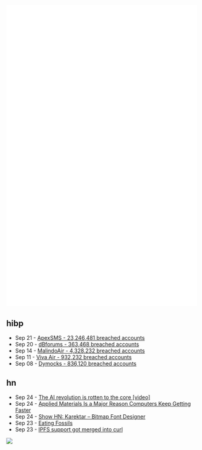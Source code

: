 ![Metrics](https://raw.githubusercontent.com/phixion/phixion/master/metrics.svg)

## hibp

<!--
for https://github.com/phixion/phixion/blob/main/.github/workflows/feeds.yml
-->
<!--START_SECTION:haveibeenpwnd-->
- Sep 21 - [ApexSMS - 23,246,481 breached accounts](https://haveibeenpwned.com/PwnedWebsites#ApexSMS)
- Sep 20 - [dBforums - 363,468 breached accounts](https://haveibeenpwned.com/PwnedWebsites#dBforums)
- Sep 14 - [MalindoAir - 4,328,232 breached accounts](https://haveibeenpwned.com/PwnedWebsites#MalindoAir)
- Sep 11 - [Viva Air - 932,232 breached accounts](https://haveibeenpwned.com/PwnedWebsites#VivaAir)
- Sep 08 - [Dymocks - 836,120 breached accounts](https://haveibeenpwned.com/PwnedWebsites#Dymocks)
<!--END_SECTION:haveibeenpwnd-->

## hn

<!--
for https://github.com/phixion/phixion/blob/main/.github/workflows/feeds.yml
-->
<!--START_SECTION:hn-->
- Sep 24 - [The AI revolution is rotten to the core [video]](https://www.youtube.com/watch?v=-MUEXGaxFDA)
- Sep 24 - [Applied Materials Is a Major Reason Computers Keep Getting Faster](https://www.wsj.com/tech/personal-tech/applied-materials-chips-61bbed0e)
- Sep 24 - [Show HN: Karektar – Bitmap Font Designer](https://karektar.newtrino.ink/)
- Sep 23 - [Eating Fossils](https://www.palass.org/publications/newsletter/eating-fossils)
- Sep 23 - [IPFS support got merged into curl](https://twitter.com/bmann/status/1705572964068930010)
<!--END_SECTION:hn-->

<!--
for https://yhype.me
-->
![](https://hit.yhype.me/github/profile?user_id=13013670)
